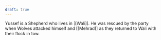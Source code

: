 ```yaml
---
draft: true
---
```

Yussef is a Shepherd who lives in [[Wali]]. He was rescued by the party when Wolves attacked himself and [[Mehrad]] as they returned to Wali with their flock in tow.